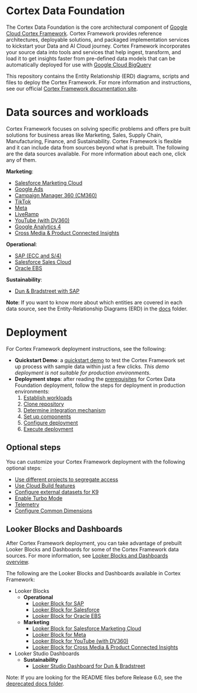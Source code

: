 # Cortex Data Foundation

The Cortex Data Foundation is the core architectural component of
[Google Cloud Cortex Framework](https://cloud.google.com/solutions/cortex).
Cortex Framework provides reference architectures, deployable solutions, and
packaged implementation services to kickstart your Data and AI Cloud journey.
Cortex Framework incorporates your source data into tools and services that help ingest,
transform, and load it to get insights faster from pre-defined data models that can be automatically
deployed for use with [Google Cloud BigQuery](https://cloud.google.com/bigquery)

This repository contains the Entity Relationship (ERD) diagrams, scripts and files
to deploy the Cortex Framework. For more information and instructions, see our
official [Cortex Framework documentation site](https://cloud.google.com/cortex/docs).

# Data sources and workloads

Cortex Framework focuses on solving specific problems and offers pre built solutions
for business areas like Marketing, Sales, Supply Chain, Manufacturing, Finance, and Sustainability.
Cortex Framework is flexible and it can include data from sources beyond what is prebuilt.
The following are the data sources available. For more information about each one, click any
of them.

**Marketing**:

*   [Salesforce Marketing Cloud](https://cloud.google.com/cortex/docs/marketing-salesforce)
*   [Google Ads](https://cloud.google.com/cortex/docs/marketing-googleads)
*   [Campaign Manager 360 (CM360)](https://cloud.google.com/cortex/docs/marketing-cm360)
*   [TikTok](https://cloud.google.com/cortex/docs/marketing-tiktok)
*   [Meta](https://cloud.google.com/cortex/docs/marketing-meta)
*   [LiveRamp](https://cloud.google.com/cortex/docs/marketing-liveramp)
*   [YouTube (with DV360)](https://cloud.google.com/cortex/docs/marketing-dv360)
*   [Google Analytics 4](https://cloud.google.com/cortex/docs/marketing-google-analytics)
*   [Cross Media & Product Connected Insights](https://cloud.google.com/cortex/docs/marketing-cross-media)

**Operational**:

*   [SAP (ECC and S/4)](https://cloud.google.com/cortex/docs/operational-sap)
*   [Salesforce Sales Cloud](https://cloud.google.com/cortex/docs/operational-salesforce)
*   [Oracle EBS](https://cloud.google.com/cortex/docs/operational-oracle-ebs)

**Sustainability**:

*   [Dun & Bradstreet with SAP](https://cloud.google.com/cortex/docs/dun-and-bradstreet)

**Note**: If you want to know more about which entities are covered in each data source, see the
Entity-Relationship Diagrams (ERD) in the [docs](https://github.com/GoogleCloudPlatform/cortex-data-foundation/tree/main/docs) folder.

# Deployment

For Cortex Framework deployment instructions, see the following:

*   **Quickstart Demo**: a [quickstart demo](https://cloud.google.com/cortex/docs/quickstart-demo) to
test the Cortex Framework set up process with sample data within just a few clicks. *This demo deployment
is not suitable for production environments*.
*   **Deployment steps**: after reading the [prerequisites](https://cloud.google.com/cortex/docs/deployment-prerequisites) for Cortex Data Foundation deployment, follow the steps for deployment in production environments:
    1. [Establish workloads](https://cloud.google.com/cortex/docs/deployment-step-one)
    2. [Clone repository](https://cloud.google.com/cortex/docs/deployment-step-two)
    3. [Determine integration mechanism](https://cloud.google.com/cortex/docs/deployment-step-three)
    4. [Set up components](https://cloud.google.com/cortex/docs/deployment-step-four)
    5. [Configure deployment](https://cloud.google.com/cortex/docs/deployment-step-five)
    6. [Execute deployment](https://cloud.google.com/cortex/docs/deployment-step-six)

## Optional steps

You can customize your Cortex Framework deployment with the following optional steps:

*   [Use different projects to segregate access](https://cloud.google.com//cortex/docs/optional-step-segregate-access)
*   [Use Cloud Build features](https://cloud.google.com//cortex/docs/optional-step-cloud-build-features)
*   [Configure external datasets for K9](https://cloud.google.com//cortex/docs/optional-step-external-datasets)
*   [Enable Turbo Mode](https://cloud.google.com/cortex/docs/optional-step-turbo-mode)
*   [Telemetry](https://cloud.google.com/cortex/docs/optional-step-telemetry)
*   [Configure Common Dimensions](https://cloud.google.com/cortex/docs/optional-step-common-dimensions)

## Looker Blocks and Dashboards

After Cortex Framework deployment, you can take advantage of prebuilt Looker Blocks and Dashboards for some of the Cortex Framework data sources.
For more information, see [Looker Blocks and Dashboards overview](https://cloud.google.com/cortex/docs/looker-block-overview).

The following are the Looker Blocks and Dashboards available in Cortex Framework:

* Looker Blocks
    *   **Operational**
        *   [Looker Block for SAP](https://cloud.google.com/cortex/docs/looker-block-sap)
        *   [Looker Block for Salesforce](https://cloud.google.com/cortex/docs/looker-block-salesforce)
        *   [Looker Block for Oracle EBS](https://cloud.google.com/cortex/docs/looker-block-oracle-ebs)
    *   **Marketing**
        *   [Looker Block for Salesforce Marketing Cloud](https://cloud.google.com/cortex/docs/looker-block-salesforce-marketing)
        *   [Looker Block for Meta](https://cloud.google.com/cortex/docs/looker-block-meta)
        *   [Looker Block for YouTube (with DV360)](https://cloud.google.com/cortex/docs/looker-block-youtube)
        *   [Looker Block for Cross Media & Product Connected Insights](https://cloud.google.com/cortex/docs/looker-block-cross-media)
* Looker Studio Dashboards
    *   **Sustainability**
        *   [Looker Studio Dashboard for Dun & Bradstreet](https://cloud.google.com/cortex/docs/looker-dashboard-dun-and-bradstreet)

Note: If you are looking for the README files before Release 6.0, see the
[deprecated docs folder](https://github.com/GoogleCloudPlatform/cortex-data-foundation/tree/main/docs/deprecated).
